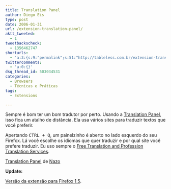 ```yaml
---
title: Translation Panel
author: Diego Eis
type: post
date: 2006-01-31
url: /extension-translation-panel/
aktt_tweeted:
  - 1
tweetbackscheck:
  - 1356462747
shorturls:
  - 'a:3:{s:9:"permalink";s:51:"http://tableless.com.br/extension-translation-panel";s:7:"tinyurl";s:26:"http://tinyurl.com/4xmb6v3";s:4:"isgd";s:19:"http://is.gd/7G0qbt";}'
twittercomments:
  - 'a:0:{}'
dsq_thread_id: 503034531
categories:
  - Browsers
  - Técnicas e Práticas
tags:
  - Extensions

---
```

Sempre é bom ter um bom tradutor por perto. Usando a [Translation Panel][1], isso fica um atalho de distância. Ela usa vários sites para traduzir textos que você preferir.<!--more-->

Apertando <kbd>CTRL + Q</kbd>, um painelzinho é aberto no lado esquerdo do seu Firefox. Lá você escolhe os idiomas que quer traduzir e por qual site você prefere traduzir. Eu uso sempre o [Free Translation and Profession Translation Services][2].

[Translation Panel][3] de [Nazo][4]

**Update:**
  
[Versão da extensão para Firefox 1.5][5].

 [1]: https://addons.mozilla.org/extensions/moreinfo.php?id=186&application=firefox
 [2]: http://www.freetranslation.com/
 [3]: https://addons.mozilla.org/extensions/moreinfo.php?application=firefox&id=186
 [4]: https://addons.mozilla.org/extensions/authorprofiles.php?application=firefox&id=118
 [5]: http://nazodane.hp.infoseek.co.jp/extension/translation/package/translation_1.4.13+.xpi